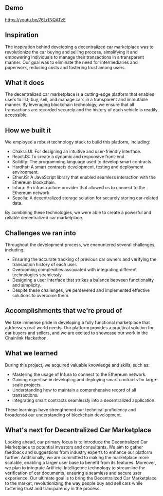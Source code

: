 ## Demo
https://youtu.be/76LrfNQATzE

## Inspiration

The inspiration behind developing a decentralized car marketplace was to revolutionize the car buying and selling process, simplifying it and empowering individuals to manage their transactions in a transparent manner. Our goal was to eliminate the need for intermediaries and paperwork, reducing costs and fostering trust among users.

## What it does

The decentralized car marketplace is a cutting-edge platform that enables users to list, buy, sell, and manage cars in a transparent and immutable manner. By leveraging blockchain technology, we ensure that all transactions are recorded securely and the history of each vehicle is readily accessible.

## How we built it

We employed a robust technology stack to build this platform, including:

- Chakra UI: For designing an intuitive and user-friendly interface.
- ReactJS: To create a dynamic and responsive front-end.
- Solidity: The programming language used to develop smart contracts.
- Hardhat: A smart contracts development, testing and deployment  environment.
- EtherJS: A JavaScript library that enabled seamless interaction with the Ethereum blockchain.
- Infura: An infrastructure provider that allowed us to connect to the Ethereum network.
- Sepolia: A decentralized storage solution for securely storing car-related data.

By combining these technologies, we were able to create a powerful and reliable decentralized car marketplace.

## Challenges we ran into

Throughout the development process, we encountered several challenges, including:

- Ensuring the accurate tracking of previous car owners and verifying the transaction history of each user.
- Overcoming complexities associated with integrating different technologies seamlessly.
- Designing a user interface that strikes a balance between functionality and simplicity.
- Despite these challenges, we persevered and implemented effective solutions to overcome them.

## Accomplishments that we're proud of

We take immense pride in developing a fully functional marketplace that addresses real-world needs. Our platform provides a practical solution for car buyers and sellers, and we are excited to showcase our work in the Chainlink Hackathon.

## What we learned

During this project, we acquired valuable knowledge and skills, such as:

- Mastering the usage of Infura to connect to the Ethereum network.
- Gaining expertise in developing and deploying smart contracts for large-scale projects.
- Understanding how to maintain a comprehensive record of all transactions.
- Integrating smart contracts seamlessly into a decentralized application.

These learnings have strengthened our technical proficiency and broadened our understanding of blockchain development.

## What's next for Decentralized Car Marketplace

Looking ahead, our primary focus is to introduce the Decentralized Car Marketplace to potential investors and consultants. We aim to gather feedback and suggestions from industry experts to enhance our platform further. Additionally, we are committed to making the marketplace more scalable, enabling a larger user base to benefit from its features. Moreover, we plan to integrate Artificial Intelligence technology to streamline the verification of car documents, ensuring a seamless and secure user experience. Our ultimate goal is to bring the Decentralized Car Marketplace to the market, revolutionizing the way people buy and sell cars while fostering trust and transparency in the process.
